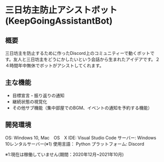 # 三日坊主防止アシストボット(KeepGoingAssistantBot)
## 概要
三日坊主を防止するために作ったDiscord上のコミュニティーで動くボットです。友人と三日坊主をどうにかしたいという会話から生まれたアイデアです。２４時間年中無休でボットがアシストしてくれます。

## 主な機能
* 目標宣言・振り返りの通知
* 継続状態の視覚化
* その他サブ機能（集中部屋でのBGM、イベントの通知を予約する機能）

## 開発環境
OS: Windows 10, Mac　OS　X
IDE: Visual Studio Code
サーバー: Windows 10レンタルサーバー(※1)
使用言語： Python
プラットフォーム: Discord

※1:現在は稼働していません(期間：2020年12月~2021年10月)
